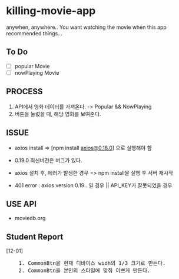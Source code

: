 # killing-movie-app

anywhen, anywhere.. You want watching the movie when this app recommended things...

## To Do

- [ ] popular Movie
- [ ] nowPlaying Movie

## PROCESS

1.  API에서 영화 데이터를 가져온다. -> Popular && NowPlaying
2.  버튼을 눌렀을 때, 해당 영화를 보여준다.

## ISSUE

- axios install => [npm install axios@0.18.0] 으로 실행해야 함
- 0.19.0 최신버전은 버그가 있다.

- axios 설치 후, 에러가 발생한 경우 => npm install을 실행 후 서버 재시작

- 401 error : axios version 0.19.. 일 경우 || API_KEY가 잘못되었을 경우

## USE API

- moviedb.org

## Student Report

[12-01]

<pre>
    1. CommonBtn을 현재 디바이스 widh의 1/3 크기로 만든다.
    2. CommonBtn을 본인의 스타일에 맞춰 이쁘게 만든다.
</pre>
